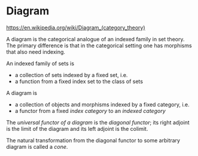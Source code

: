 # Diagram

https://en.wikipedia.org/wiki/Diagram_(category_theory)

A diagram is the categorical analogue of an indexed family in set theory. The primary difference is that in the categorical setting one has morphisms that also need indexing.

An indexed family of sets is
- a collection of sets indexed by a fixed set, i.e.
- a function from a fixed index set to the class of sets

A diagram is
- a collection of objects and morphisms indexed by a fixed category, i.e.
- a functor from a fixed *index category* to an *indexed category*

The *universal functor of a diagram* is the *diagonal functor*; its right adjoint is the limit of the diagram and its left adjoint is the colimit.

The natural transformation from the diagonal functor to some arbitrary diagram is called a *cone*.
